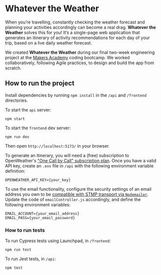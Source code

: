 # Whatever the Weather

When you’re travelling, constantly checking the weather forecast and planning your activities accordingly can become a real drag. **Whatever the Weather** solves this for you! It’s a single-page web application that generates an itinerary of activity recommendations for each day of your trip, based on a live daily weather forecast.

We created **Whatever the Weather** during our final two-week engineering project at the [Makers Academy](https://github.com/makersacademy) coding bootcamp. We worked collaboratively, following Agile practices, to design and build the app from scratch.

## How to run the project

Install dependencies by running `npm install` in the `/api` and `/frontend` directories.

To start the `api` server:

```shell
npm start
```

To start the `frontend` dev server:

```shell
npm run dev
```

Then open `http://localhost:5173/` in your browser.

To generate an itinerary, you will need a (free) subscription to OpenWeather's ["One Call by Call" subscription plan](https://openweathermap.org/api/one-call-3). Once you have a valid API key, create an `.env` file in `/api` with the following environment variable definition:

```text
OPENWEATHER_API_KEY={your_key}
```

To use the email functionality, configure the security settings of an email address you own to be [compatible with STMP transport via `Nodemailer`](https://nodemailer.com/smtp/). Update the code of `emailController.js` accordingly, and define the following environment variables:

```text
EMAIL_ACCOUNT={your_email_address}
EMAIL_PASS={your_email_password}
```

### How to run tests

To run Cypress tests using Launchpad, in `/frontend`:

```shell
npm run test
```

To run Jest tests, in `/api`:

```shell
npm test
```

